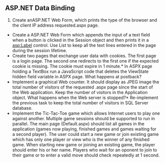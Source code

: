﻿## ASP.NET Data Binding

1. Create anASP.NET Web Form, which prints the type of the browser and the client IP address requested.aspx page.
* Create a ASP.NET Web Form which appends the input of a text field when a button is clicked in the Session object and then prints it in a <asp:Label> control. Use List<string> to keep all the text lines entered in the page during the session lifetime.
* Create two pages that exchange user data with cookies. The first page is a login page. The second one redirects to the first one if the expected cookie is missing. The cookie must expire in 1 minute.* In ASPX page holding a TextBox run a JavaScript code that deletes the ViewState hidden field variable in ASPX page. What happens at postback?
* Implement a graphical Web counter. It should display as JPEG image the total number of visitors of the requested .aspx page since the start of the Web application. Keep the number of visitors in the Application object. What happens when the Web server is stopped?* Re-implement the previous task to keep the total number of visitors in SQL Server database.* Implement the Tic-Tac-Toe game which allows Internet users to play one against another. Multiple game sessions should be supported to run in parallel. The main page (Default.aspx) should list all games in the application (games now playing, finished games and games waiting for a second player). The user could start a new game or join existing game which has only one player or view who is the winner of any finished game. When starting new game or joining an existing game, the player should enter his or her name. Players who wait for an oponent to join to their game or to enter a valid move should check repeatedly at 1 second.
